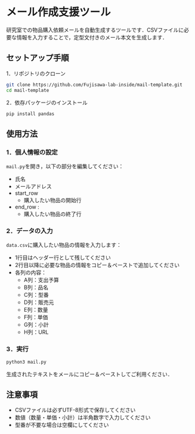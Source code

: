 # メール作成支援ツール

研究室での物品購入依頼メールを自動生成するツールです．CSVファイルに必要な情報を入力することで，定型文付きのメール本文を生成します．

## セットアップ手順

1．リポジトリのクローン
```bash
git clone https://github.com/Fujisawa-lab-inside/mail-template.git
cd mail-template
```

2．依存パッケージのインストール
```bash
pip install pandas
```

## 使用方法

### 1．個人情報の設定
`mail.py`を開き，以下の部分を編集してください：
- 氏名
- メールアドレス
- start_row
  - 購入したい物品の開始行
- end_row : 
  - 購入したい物品の終了行

### 2．データの入力
`data.csv`に購入したい物品の情報を入力します：
- 1行目はヘッダー行として残してください
- 2行目以降に必要な物品の情報をコピー＆ペーストで追加してください
- 各列の内容：
  - A列：支出予算
  - B列：品名
  - C列：型番
  - D列：販売元
  - E列：数量
  - F列：単価
  - G列：小計
  - H列：URL

### 3．実行
```bash
python3 mail.py
```

生成されたテキストをメールにコピー＆ペーストしてご利用ください．

## 注意事項
- CSVファイルは必ずUTF-8形式で保存してください
- 数値（数量・単価・小計）は半角数字で入力してください
- 型番が不要な場合は空欄にしてください

